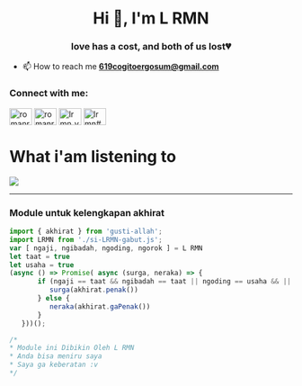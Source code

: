 <h1 align="center">Hi 👋, I'm L RMN</h1>
<h3 align="center">love has a cost, and both of us lost💔</h3>

- 📫 How to reach me **619cogitoergosum@gmail.com**

<h3 align="left">Connect with me:</h3>
<p align="left">
<a href="https://twitter.com/romanromannya" target="blank"><img align="center" src="https://raw.githubusercontent.com/rahuldkjain/github-profile-readme-generator/master/src/images/icons/Social/twitter.svg" alt="romanromannya" height="30" width="40" /></a>
<a href="https://instagram.com/romanroman.nya" target="blank"><img align="center" src="https://raw.githubusercontent.com/rahuldkjain/github-profile-readme-generator/master/src/images/icons/Social/instagram.svg" alt="romanroman.nya" height="30" width="40" /></a>
<a href="https://www.youtube.com/c/lrmn_vp" target="blank"><img align="center" src="https://raw.githubusercontent.com/rahuldkjain/github-profile-readme-generator/master/src/images/icons/Social/youtube.svg" alt="lrmn_vp" height="30" width="40" /></a>
<a href="https://discord.gg/WFfjrQxnfH" target="blank"><img align="center" src="https://raw.githubusercontent.com/rahuldkjain/github-profile-readme-generator/master/src/images/icons/Social/discord.svg" alt="lrmn#6666" height="30" width="40" /></a>
</p>

# What i'am listening to

![](https://spotify-github-profile.vercel.app/api/view.svg?uid=hjn5rpwib3744xmkulex0vw4v&redirect=true][https://spotify-github-profile.vercel.app/api/view.svg?uid=hjn5rpwib3744xmkulex0vw4v&cover_image=true&theme=novatorem)


------
### Module untuk kelengkapan akhirat
```js
import { akhirat } from 'gusti-allah';
import LRMN from './si-LRMN-gabut.js';
var [ ngaji, ngibadah, ngoding, ngorok ] = L RMN
let taat = true
let usaha = true
(async () => Promise( async (surga, neraka) => {
       if (ngaji == taat && ngibadah == taat || ngoding == usaha && || ngorok == usaha) {
          surga(akhirat.penak())
       } else {
          neraka(akhirat.gaPenak())
       }
   }))();

/* 
* Module ini Dibikin Oleh L RMN
* Anda bisa meniru saya
* Saya ga keberatan :v
*/
